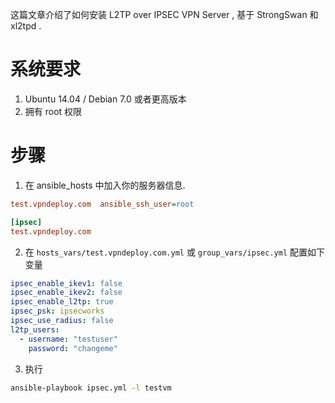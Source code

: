 这篇文章介绍了如何安装 L2TP over IPSEC VPN Server , 基于 StrongSwan 和 xl2tpd .

# 系统要求
1. Ubuntu 14.04 / Debian 7.0 或者更高版本
2. 拥有 root 权限

# 步骤

1. 在 ansible_hosts 中加入你的服务器信息.
  ``` ini
  test.vpndeploy.com  ansible_ssh_user=root

  [ipsec]
  test.vpndeploy.com
  ```

2. 在 `hosts_vars/test.vpndeploy.com.yml` 或 `group_vars/ipsec.yml` 配置如下变量

  ``` yml
  ipsec_enable_ikev1: false 
  ipsec_enable_ikev2: false
  ipsec_enable_l2tp: true
  ipsec_psk: ipsecworks
  ipsec_use_radius: false
  l2tp_users:
    - username: "testuser"
      password: "changeme"
  ```

3. 执行
  ``` bash
  ansible-playbook ipsec.yml -l testvm
  ```
